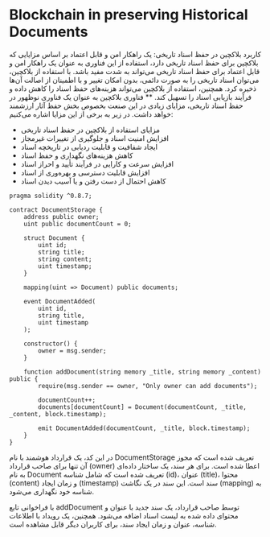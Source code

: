 # Blockchain in preserving Historical Documents
کاربرد بلاکچین در حفظ اسناد تاریخی: یک راهکار امن و قابل اعتماد
بر اساس مزایایی که بلاکچین برای حفظ اسناد تاریخی دارد، استفاده از این فناوری به عنوان یک راهکار امن و قابل اعتماد برای حفظ اسناد تاریخی می‌تواند به شدت مفید باشد. با استفاده از بلاکچین، می‌توان اسناد تاریخی را به صورت دائمی، بدون امکان تغییر و با اطمینان از اصالت آن‌ها ذخیره کرد. همچنین، استفاده از بلاکچین می‌تواند هزینه‌های حفظ اسناد را کاهش داده و فرآیند بازیابی اسناد را تسهیل کند.
** فناوری بلاکچین به عنوان یک فناوری نوظهور در حفظ اسناد تاریخی، مزایای زیادی در این صنعت بخصوص بخش حفظ آثار ارزشمند خواهد داشت. در زیر به برخی از این مزایا اشاره می‌کنیم:

* مزایای استفاده از بلاکچین در حفظ اسناد تاریخی
* افزایش امنیت اسناد و جلوگیری از تغییرات غیرمجاز
* ایجاد شفافیت و قابلیت ردیابی در تاریخچه اسناد
* کاهش هزینه‌های نگهداری و حفظ اسناد
* افزایش سرعت و کارایی در فرآیند تأیید و احراز اسناد
* افزایش قابلیت دسترسی و بهره‌وری از اسناد
* کاهش احتمال از دست رفتن و یا آسیب دیدن اسناد
```solidity
pragma solidity ^0.8.7;

contract DocumentStorage {
    address public owner;
    uint public documentCount = 0;

    struct Document {
        uint id;
        string title;
        string content;
        uint timestamp;
    }

    mapping(uint => Document) public documents;

    event DocumentAdded(
        uint id,
        string title,
        uint timestamp
    );

    constructor() {
        owner = msg.sender;
    }

    function addDocument(string memory _title, string memory _content) public {
        require(msg.sender == owner, "Only owner can add documents");

        documentCount++;
        documents[documentCount] = Document(documentCount, _title, _content, block.timestamp);

        emit DocumentAdded(documentCount, _title, block.timestamp);
    }
}
```
در این کد، یک قرارداد هوشمند با نام DocumentStorage تعریف شده است که مجوز آن تنها برای صاحب قرارداد (owner) اعطا شده است. برای هر سند، یک ساختار داده‌ای به نام Document تعریف شده است که شامل شناسه (id)، عنوان (title)، محتوا (content) و زمان ایجاد (timestamp) سند است. این سند در یک نگاشت (mapping) به شناسه خود نگهداری می‌شود.

با فراخوانی تابع addDocument توسط صاحب قرارداد، یک سند جدید با عنوان و محتوای داده شده به لیست اسناد اضافه می‌شود. همچنین، یک رویداد با اطلاعات شناسه، عنوان و زمان ایجاد سند، برای کاربران دیگر قابل مشاهده است.
